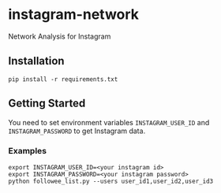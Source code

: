 # instagram-network
Network Analysis for Instagram

## Installation

```
pip install -r requirements.txt
```

## Getting Started
You need to set environment variables `INSTAGRAM_USER_ID` and `INSTAGRAM_PASSWORD` to get Instagram data.

### Examples

```
export INSTAGRAM_USER_ID=<your instagram id>
export INSTAGRAM_PASSWORD=<your instagram password>
python followee_list.py --users user_id1,user_id2,user_id3
```
